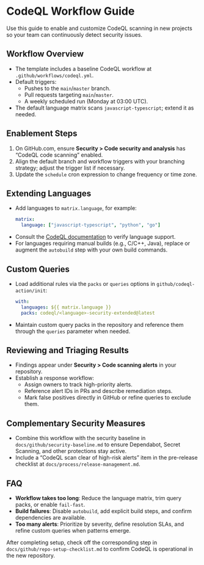 # CodeQL Workflow Guide

Use this guide to enable and customize CodeQL scanning in new projects so your team can continuously detect security issues.

## Workflow Overview
- The template includes a baseline CodeQL workflow at `.github/workflows/codeql.yml`.
- Default triggers:
  - Pushes to the `main`/`master` branch.
  - Pull requests targeting `main`/`master`.
  - A weekly scheduled run (Monday at 03:00 UTC).
- The default language matrix scans `javascript-typescript`; extend it as needed.

## Enablement Steps
1. On GitHub.com, ensure **Security > Code security and analysis** has “CodeQL code scanning” enabled.
2. Align the default branch and workflow triggers with your branching strategy; adjust the trigger list if necessary.
3. Update the `schedule` cron expression to change frequency or time zone.

## Extending Languages
- Add languages to `matrix.language`, for example:
  ```yaml
  matrix:
    language: ["javascript-typescript", "python", "go"]
  ```
- Consult the [CodeQL documentation](https://docs.github.com/en/code-security/code-scanning) to verify language support.
- For languages requiring manual builds (e.g., C/C++, Java), replace or augment the `autobuild` step with your own build commands.

## Custom Queries
- Load additional rules via the `packs` or `queries` options in `github/codeql-action/init`:
  ```yaml
  with:
    languages: ${{ matrix.language }}
    packs: codeql/<language>-security-extended@latest
  ```
- Maintain custom query packs in the repository and reference them through the `queries` parameter when needed.

## Reviewing and Triaging Results
- Findings appear under **Security > Code scanning alerts** in your repository.
- Establish a response workflow:
  - Assign owners to track high-priority alerts.
  - Reference alert IDs in PRs and describe remediation steps.
  - Mark false positives directly in GitHub or refine queries to exclude them.

## Complementary Security Measures
- Combine this workflow with the security baseline in `docs/github/security-baseline.md` to ensure Dependabot, Secret Scanning, and other protections stay active.
- Include a “CodeQL scan clear of high-risk alerts” item in the pre-release checklist at `docs/process/release-management.md`.

## FAQ
- **Workflow takes too long**: Reduce the language matrix, trim query packs, or enable `fail-fast`.
- **Build failures**: Disable `autobuild`, add explicit build steps, and confirm dependencies are available.
- **Too many alerts**: Prioritize by severity, define resolution SLAs, and refine custom queries when patterns emerge.

After completing setup, check off the corresponding step in `docs/github/repo-setup-checklist.md` to confirm CodeQL is operational in the new repository.